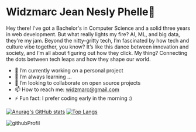 # Widzmarc Jean Nesly Phelle👋
Hey there! I’ve got a Bachelor's in Computer Science and a solid three years in web development. But what really lights my fire? AI, ML, and big data, they're my jam. Beyond the nitty-gritty tech, I’m fascinated by how tech and culture vibe together, you know? It’s like this dance between innovation and society, and I’m all about figuring out how they click. My thing? Connecting the dots between tech leaps and how they shape our world.

- 🔭 I’m currently working on a personal project
- 🌱 I’m always learning ...
- 👯 I’m looking to collaborate on open source projects
- 📫 How to reach me: widzmarc@gmail.com
- ⚡ Fun fact: I prefer coding early in the morning :)

[![Anurag's GitHub stats](https://github-readme-stats.vercel.app/api?username=widzthedvloper&show_icons=true&theme=dracula)](https://github.com/anuraghazra/github-readme-stats)
[![Top Langs](https://github-readme-stats.vercel.app/api/top-langs/?username=widzthedvloper&layout=donut)](https://github.com/anuraghazra/github-readme-stats)

![githubProfil](https://user-images.githubusercontent.com/69369667/114312280-229c5080-9ac0-11eb-8034-e6b2ba67117d.png)
